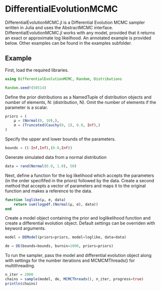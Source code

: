 # DifferentialEvolutionMCMC

DifferentialEvolutionMCMC.jl is a Differential Evolution MCMC sampler written in Julia and uses the AbstractMCMC interface. DifferentialEvolutionMCMC.jl works with any model, provided that it returns an exact or approximate log likeilhood. An annotated example is provided below. Other examples can be found in the examples subfolder.

## Example

First, load the required libraries.

```julia
using DifferentialEvolutionMCMC, Random, Distributions

Random.seed!(50514)
```

Define the prior distributions as a NamedTuple of distribution objects and number of elements, N: (distribution, N). Omit the number of elements if the parameter is a scalar.

```julia
priors = (
    μ = (Normal(0, 10),),
    σ = (Truncated(Cauchy(0, 1), 0.0, Inf),)
)
```

Specify the upper and lower bounds of the parameters.

```julia
bounds = ((-Inf,Inf),(0.0,Inf))
```

Generate simulated data from a normal distribution

```julia
data = rand(Normal(0.0, 1.0), 50)
```

Next, define a function for the log likelihood which accepts the parameters (in the order specififed in the priors) followed by the data. Create a second method that accepts a vector of parameters and maps it to the original function and makes a reference to the data.

```julia
function loglike(μ, σ, data)
    return sum(logpdf.(Normal(μ, σ), data))
end
```

Create a model object containing the prior and loglikelihood function and create a differential evolution object. Default settings can be overriden with keyword arguments.

```julia
model = DEModel(priors=priors, model=loglike, data=data)

de = DE(bounds=bounds, burnin=1000, priors=priors)

```

To run the sampler, pass the model and differential evolution object along with settings for the number iterations and MCMCMThreads() for multithreading.

```julia
n_iter = 2000
chains = sample(model, de, MCMCThreads(), n_iter, progress=true)
println(chains)
```
